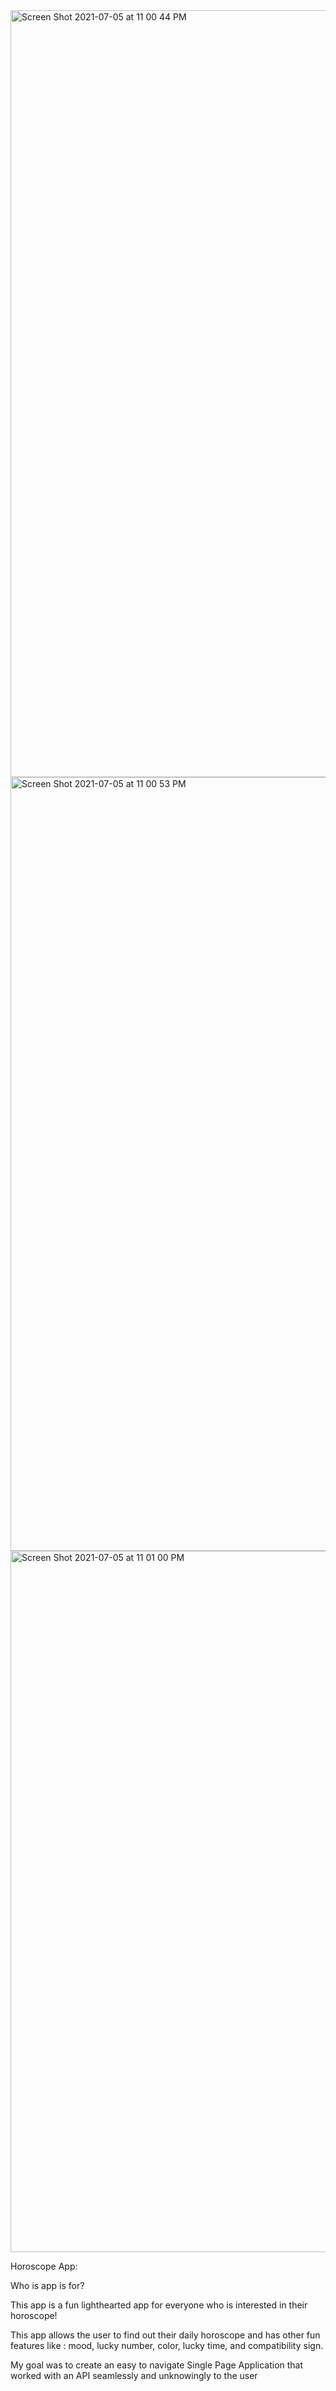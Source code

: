 <img width="1227" alt="Screen Shot 2021-07-05 at 11 00 44 PM" src="https://user-images.githubusercontent.com/62891809/124535866-e76e9c80-dde4-11eb-834a-da79399d8aa9.png">
<img width="1238" alt="Screen Shot 2021-07-05 at 11 00 53 PM" src="https://user-images.githubusercontent.com/62891809/124535883-ea698d00-dde4-11eb-9be2-ddfe541c52d5.png">
<img width="1122" alt="Screen Shot 2021-07-05 at 11 01 00 PM" src="https://user-images.githubusercontent.com/62891809/124535887-eccbe700-dde4-11eb-8ed2-3d251dcd39c9.png">


Horoscope App:

Who is app is for?


This app is a fun lighthearted app for everyone who is interested in their horoscope!


This app allows the user to find out their daily horoscope and has other fun features like : mood, lucky number, color, lucky time, and compatibility sign.

My goal was to create an easy to navigate Single Page Application that worked with an API seamlessly and unknowingly to the user



